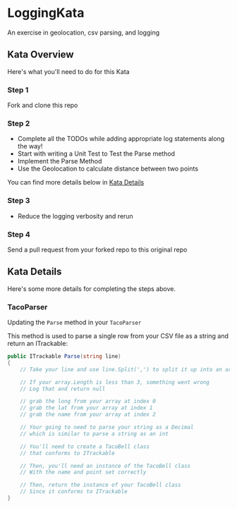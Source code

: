 # LoggingKata
An exercise in geolocation, csv parsing, and logging

## Kata Overview
Here's what you'll need to do for this Kata

### Step 1
Fork and clone this repo

### Step 2
* Complete all the TODOs while adding appropriate log statements along the way!
* Start with writing a Unit Test to Test the Parse method
* Implement the Parse Method
* Use the Geolocation to calculate distance between two points

You can find more details below in [Kata Details](#kata-details)

### Step 3
* Reduce the logging verbosity and rerun

### Step 4
Send a pull request from your forked repo to this original repo

## Kata Details
Here's some more details for completing the steps above.

### TacoParser
Updating the `Parse` method in your `TacoParser`

This method is used to parse a single row from your CSV file as a string and return an ITrackable:

```csharp
public ITrackable Parse(string line)
{
    // Take your line and use line.Split(',') to split it up into an array of strings, separated by the char ','

    // If your array.Length is less than 3, something went wrong
    // Log that and return null

    // grab the long from your array at index 0
    // grab the lat from your array at index 1
    // grab the name from your array at index 2

    // Your going to need to parse your string as a Decimal
    // which is similar to parse a string as an int

    // You'll need to create a TacoBell class
    // that conforms to ITrackable

    // Then, you'll need an instance of the TacoBell class
    // With the name and point set correctly

    // Then, return the instance of your TacoBell class
    // Since it conforms to ITrackable
}
```
